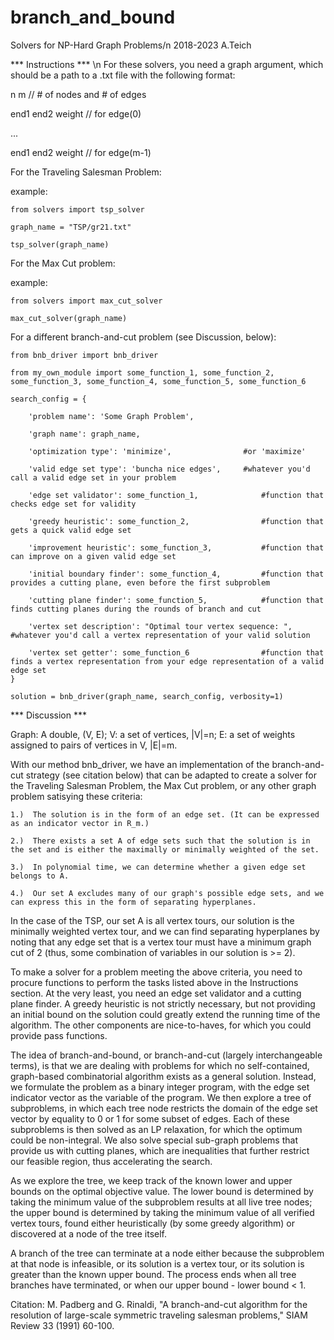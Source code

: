 # branch_and_bound
Solvers for NP-Hard Graph Problems/n
2018-2023 A.Teich

*** Instructions *** \n
For these solvers, you need a graph argument, which should be a path to a .txt file with the following format:

n m                 // # of nodes and # of edges

end1 end2 weight    // for edge(0)

...

end1 end2 weight    // for edge(m-1)


For the Traveling Salesman Problem:

example:

    from solvers import tsp_solver
    
    graph_name = "TSP/gr21.txt"
    
    tsp_solver(graph_name)

For the Max Cut problem:

example:

    from solvers import max_cut_solver
    
    max_cut_solver(graph_name)

For a different branch-and-cut problem (see Discussion, below):
    
    from bnb_driver import bnb_driver
    
    from my_own_module import some_function_1, some_function_2, some_function_3, some_function_4, some_function_5, some_function_6 
    
    search_config = { 
    
        'problem name': 'Some Graph Problem',
        
        'graph name': graph_name,
        
        'optimization type': 'minimize',                #or 'maximize'
        
        'valid edge set type': 'buncha nice edges',     #whatever you'd call a valid edge set in your problem
        
        'edge set validator': some_function_1,              #function that checks edge set for validity 
        
        'greedy heuristic': some_function_2,                #function that gets a quick valid edge set
        
        'improvement heuristic': some_function_3,           #function that can improve on a given valid edge set
        
        'initial boundary finder': some_function_4,         #function that provides a cutting plane, even before the first subproblem
        
        'cutting plane finder': some_function_5,            #function that finds cutting planes during the rounds of branch and cut
        
        'vertex set description': "Optimal tour vertex sequence: ",     #whatever you'd call a vertex representation of your valid solution
        
        'vertex set getter': some_function_6                #function that finds a vertex representation from your edge representation of a valid edge set
    }

    solution = bnb_driver(graph_name, search_config, verbosity=1)


*** Discussion ***

Graph: A double, (V, E); V: a set of vertices, |V|=n; E: a set of weights assigned to pairs of vertices in V, |E|=m.

With our method bnb_driver, we have an implementation of the branch-and-cut strategy (see citation below) that can be adapted to create a solver for the Traveling Salesman Problem, the Max Cut problem, or any other graph problem satisying these criteria:

    1.)  The solution is in the form of an edge set. (It can be expressed as an indicator vector in R_m.)
    
    2.)  There exists a set A of edge sets such that the solution is in the set and is either the maximally or minimally weighted of the set.
    
    3.)  In polynomial time, we can determine whether a given edge set belongs to A.
    
    4.)  Our set A excludes many of our graph's possible edge sets, and we can express this in the form of separating hyperplanes.

In the case of the TSP, our set A is all vertex tours, our solution is the minimally weighted vertex tour, and we can find separating hyperplanes by noting that any edge set that is a vertex tour must have a minimum graph cut of 2 (thus, some combination of variables in our solution is >= 2).

To make a solver for a problem meeting the above criteria, you need to procure functions to perform the tasks listed above in the Instructions section. At the very least, you need an edge set validator and a cutting plane finder. A greedy heuristic is not strictly necessary, but not providing an initial bound on the solution could greatly extend the running time of the algorithm. The other components are nice-to-haves, for which you could provide pass functions. 

The idea of branch-and-bound, or branch-and-cut (largely interchangeable terms), is that we are dealing with problems for which no self-contained, graph-based combinatorial algorithm exists as a general solution. Instead, we formulate the problem as a binary integer program, with the edge set indicator vector as the variable of the program. We then explore a tree of subproblems, in which each tree node restricts the domain of the edge set vector by equality to 0 or 1 for some subset of edges. Each of these subproblems is then solved as an LP relaxation, for which the optimum could be non-integral. We also solve special sub-graph problems that provide us with cutting planes, which are inequalities that further restrict our feasible region, thus accelerating the search.

As we explore the tree, we keep track of the known lower and upper bounds on the optimal objective value. The lower bound is determined by taking the minimum value of the subproblem results at all live tree nodes; the upper bound is determined by taking the minimum value of all verified vertex tours, found either heuristically (by some greedy algorithm) or discovered at a node of the tree itself.

A branch of the tree can terminate at a node either because the subproblem at that node is infeasible, or its solution is a vertex tour, or its solution is greater than the known upper bound. The process ends when all tree branches have terminated, or when our upper bound - lower bound < 1.

Citation:
 M. Padberg and G. Rinaldi, "A branch-and-cut algorithm for the resolution of large-scale symmetric traveling salesman problems," SIAM Review 33 (1991) 60-100.
 




